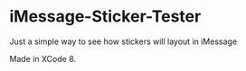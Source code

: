 # iMessage-Sticker-Tester
Just a simple way to see how stickers will layout in iMessage

Made in XCode 8.
